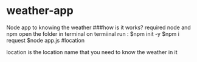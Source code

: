 # weather-app
Node app to knowing the weather 
###how is it works? 
required node and npm 
open the folder in terminal 
on termiinal run :
 $npm init -y
 $npm i request
 $node app.js #location
 
location is the location name that you need to know the weather in it 
